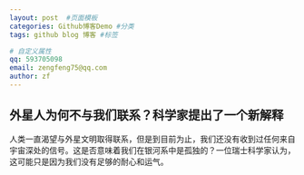```yaml
---
layout: post  #页面模板
categories: Github博客Demo #分类
tags: github blog 博客 #标签

# 自定义属性
qq: 593705098
email: zengfeng75@qq.com
author: zf
---
```


## 外星人为何不与我们联系？科学家提出了一个新解释

人类一直渴望与外星文明取得联系，但是到目前为止，我们还没有收到过任何来自宇宙深处的信号。这是否意味着我们在银河系中是孤独的？一位瑞士科学家认为，这可能只是因为我们没有足够的耐心和运气。